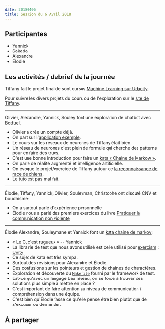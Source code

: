 ```yaml
---
date: 20180406
title: Session du 6 Avril 2018
---
```


## Participantes

- Yannick
- Sakada
- Alexandre
- Élodie

## Les activités / debrief de la journée

Tiffany fait le projet final de sont cursus [Machine Learning sur Udacity](https://eu.udacity.com/course/machine-learning--ud262).

Pour suivre les divers projets du cours ou de l'exploration sur le [site de Tiffany](https://amagash.github.io/).


---

Olivier, Alexandre, Yannick, Souley font une exploration de chatbot avec [Botfuel](https://www.botfuel.io/en).

- Olivier a crée un compte déjà.
- On part sur l'[application exemple](https://github.com/Botfuel/sample-botfuel-dialog-starter).
- Le cours sur les réseaux de neurones de Tiffany était bien.
- Un réseau de neurones c'est plein de formule qui cherche des patterns pour en faire des trucs.
- C'est une bonne introduction pour faire un [kata « Chaine de Markow »](http://codingdojo.org/kata/MarkovChain/).
- On parle de réalité augmenté et intelligence artificielle.
- On évoque le projet/exercice de Tiffany autour de [la reconnaissance de race de chiens](https://amagash.github.io/dog_project/dog_app.html).
- Le tuto est pas mal fait.


---

Élodie, Tiffany, Yannick, Olivier, Souleyman, Christophe ont discuté CNV et boudhisme;

- On a surtout parlé d'expérience personnelle
- Élodie nous a parlé des premiers exercices du livre [Pratiquer la communication non violente](https://www.decitre.fr/livres/pratiquer-la-communication-nonviolente-9782729616113.html)

---

Élodie Alexandre, Souleymane et Yannick font un [kata chaine de markov](http://codingdojo.org/kata/MarkovChain/);

- « Le C, c'est rugueux » -- Yannick
- La librairie de test que nous avons utilisé est celle utilisé pour [exercism](http://exercism.io/) : [Unity](http://www.throwtheswitch.org/unity)
- Ce sujet de kata est très sympa.
- Surtout des révisions pour Alexandre et Élodie.
- Des confusions sur les pointeurs et gestion de chaines de charactères.
- Exploration et découverte du [`Makefile`](https://fr.wikipedia.org/wiki/Make) fourni par le framework de test.
- Est-ce qu'avec un langage bas niveau, on se force à trouver des solutions plus simple à mettre en place ?
- C'est important de faire attention au niveau de communication / compréhension dans une équipe.
- C'est bien qu'Élodie fasse ce qu'elle pense être bien plutôt que de s'excuser ou demander.


## À partager
